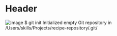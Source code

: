 # Header
![image](https://github.com/ajnishporeri/skills-communicate-markdown/assets/145114824/e083bb46-7290-4764-85d1-a0686766578d)
$ git init
Initialized empty Git repository in /Users/skills/Projects/recipe-repository/.git/




